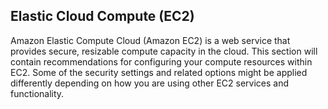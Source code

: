 ## Elastic Cloud Compute (EC2)

Amazon Elastic Compute Cloud (Amazon EC2) is a web service that provides secure, resizable compute capacity in the cloud. This section will contain recommendations for configuring your compute resources within EC2. Some of the security settings and related options might be applied differently depending on how you are using other EC2 services and functionality.